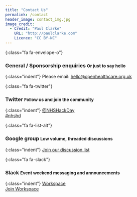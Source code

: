 ```yaml
---
title: "Contact Us"
permalink: /contact
header_image: contact_img.jpg
image_credit: 
  - Credit: "Paul Clarke"
    URL: "http://paulclarke.com"
    Licence: "CC BY-NC"
---
```


{:class="fa fa-envelope-o"}
### General / Sponsorship enquiries <small>Or just to say hello</small>

{:class="indent"}
Please email: [hello@openhealthcare.org.uk](hello@openhealthcare.org.uk)

{:class="fa fa-twitter"}
### Twitter <small>Follow us and join the community</small>

{:class="indent"}
[@NHSHackDay](https://twitter.com/nhshackday)  
[#nhshd](https://twitter.com/search?q=%23nhshd)

{:class="fa fa-list-alt"}
### Google group <small>Low volume, threaded discussions</small>

{:class="indent"}
[Join our discussion list](https://groups.google.com/forum/#!forum/nhshackday)

{:class="fa fa-slack"}
### Slack <small>Event weekend messaging and announcements</small>

{:class="indent"}
[Workspace](https://nhshd.slack.com/)  
[Join Workspace](https://nhshackday.herokuapp.com)